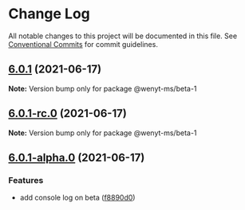 # Change Log

All notable changes to this project will be documented in this file.
See [Conventional Commits](https://conventionalcommits.org) for commit guidelines.

## [6.0.1](https://github.com/wenytang-ms-123/TestAction/compare/@wenyt-ms/beta-1@6.0.1-rc.0...@wenyt-ms/beta-1@6.0.1) (2021-06-17)

**Note:** Version bump only for package @wenyt-ms/beta-1





## [6.0.1-rc.0](https://github.com/wenytang-ms-123/TestAction/compare/@wenyt-ms/beta-1@6.0.1-alpha.0...@wenyt-ms/beta-1@6.0.1-rc.0) (2021-06-17)

**Note:** Version bump only for package @wenyt-ms/beta-1





## [6.0.1-alpha.0](https://github.com/wenytang-ms-123/TestAction/compare/@wenyt-ms/beta-1@5.0.2...@wenyt-ms/beta-1@6.0.1-alpha.0) (2021-06-17)


### Features

* add console log on beta ([f8890d0](https://github.com/wenytang-ms-123/TestAction/commit/f8890d06d3a6ad5e6f0fddffdfe12b0ff6165907))
